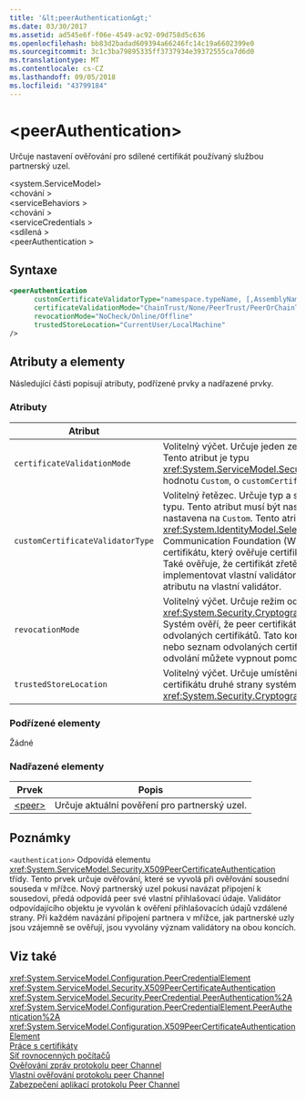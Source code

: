 ```yaml
---
title: '&lt;peerAuthentication&gt;'
ms.date: 03/30/2017
ms.assetid: ad545e6f-f06e-4549-ac92-09d758d5c636
ms.openlocfilehash: bb83d2badad609394a66246fc14c19a6602399e0
ms.sourcegitcommit: 3c1c3ba79895335ff3737934e39372555ca7d6d0
ms.translationtype: MT
ms.contentlocale: cs-CZ
ms.lasthandoff: 09/05/2018
ms.locfileid: "43799184"
---
```

# <a name="ltpeerauthenticationgt"></a>&lt;peerAuthentication&gt;
Určuje nastavení ověřování pro sdílené certifikát používaný službou partnerský uzel.  
  
 \<system.ServiceModel>  
\<chování >  
\<serviceBehaviors >  
\<chování >  
\<serviceCredentials >  
\<sdílená >  
\<peerAuthentication >  
  
## <a name="syntax"></a>Syntaxe  
  
```xml  
<peerAuthentication  
      customCertificateValidatorType="namespace.typeName, [,AssemblyName] [,Version=version number] [,Culture=culture] [,PublicKeyToken=token]"  
      certificateValidationMode="ChainTrust/None/PeerTrust/PeerOrChainTrust/Custom"  
      revocationMode="NoCheck/Online/Offline"  
      trustedStoreLocation="CurrentUser/LocalMachine"   
/>  
```  
  
## <a name="attributes-and-elements"></a>Atributy a elementy  
 Následující části popisují atributy, podřízené prvky a nadřazené prvky.  
  
### <a name="attributes"></a>Atributy  
  
|Atribut|Popis|  
|---------------|-----------------|  
|`certificateValidationMode`|Volitelný výčet. Určuje jeden ze tří režimů používaných pro ověření pověření. Tento atribut je typu <xref:System.ServiceModel.Security.X509CertificateValidationMode>. Pokud hodnotu `Custom`, o `customCertificateValidator` musí být rovněž dodán.|  
|`customCertificateValidatorType`|Volitelný řetězec. Určuje typ a sestavení používané pro ověření vlastního typu. Tento atribut musí být nastaven při `certificateValidationMode` je nastavena na `Custom`. Tento atribut je typu <xref:System.IdentityModel.Selectors.X509CertificateValidator>. Windows Communication Foundation (WCF) poskytuje sdílené výchozí validátor certifikátu, který ověřuje certifikát peer proti úložišti důvěryhodných osob. Také ověřuje, že certifikát zřetězený platného kořenového. Můžete implementovat vlastní validátor určit různá chování a používání tohoto atributu na vlastní validátor.|  
|`revocationMode`|Volitelný výčet. Určuje režim odvolání certifikátu. Tento atribut je typu <xref:System.Security.Cryptography.X509Certificates.X509RevocationMode>. Systém ověří, že peer certifikát nebyl odvolaný ve vyhledávání v seznamu odvolaných certifikátů. Tato kontrola lze provést tak, že zkontrolujete online nebo seznam odvolaných certifikátů uložené v mezipaměti. Kontrola odvolání můžete vypnout pomocí nastavení tohoto atributu na NoCheck.|  
|`trustedStoreLocation`|Volitelný výčet. Určuje umístění úložiště pro důvěryhodného kde ověření certifikátu druhé strany systém zabezpečení WCF. Tento atribut je typu <xref:System.Security.Cryptography.X509Certificates.StoreLocation>.|  
  
### <a name="child-elements"></a>Podřízené elementy  
 Žádné  
  
### <a name="parent-elements"></a>Nadřazené elementy  
  
|Prvek|Popis|  
|-------------|-----------------|  
|[\<peer>](../../../../../docs/framework/configure-apps/file-schema/wcf/peer-of-servicecredentials.md)|Určuje aktuální pověření pro partnerský uzel.|  
  
## <a name="remarks"></a>Poznámky  
 `<authentication>` Odpovídá elementu <xref:System.ServiceModel.Security.X509PeerCertificateAuthentication> třídy. Tento prvek určuje ověřování, které se vyvolá při ověřování sousední souseda v mřížce. Nový partnerský uzel pokusí navázat připojení k sousedovi, předá odpovídá peer své vlastní přihlašovací údaje. Validátor odpovídajícího objektu je vyvolán k ověření přihlašovacích údajů vzdálené strany. Při každém navázání připojení partnera v mřížce, jak partnerské uzly jsou vzájemně se ověřují, jsou vyvolány význam validátory na obou koncích.  
  
## <a name="see-also"></a>Viz také  
 <xref:System.ServiceModel.Configuration.PeerCredentialElement>  
 <xref:System.ServiceModel.Security.X509PeerCertificateAuthentication>  
 <xref:System.ServiceModel.Security.PeerCredential.PeerAuthentication%2A>  
 <xref:System.ServiceModel.Configuration.PeerCredentialElement.PeerAuthentication%2A>  
 <xref:System.ServiceModel.Configuration.X509PeerCertificateAuthenticationElement>  
 [Práce s certifikáty](../../../../../docs/framework/wcf/feature-details/working-with-certificates.md)  
 [Síť rovnocenných počítačů](../../../../../docs/framework/wcf/feature-details/peer-to-peer-networking.md)  
 [Ověřování zpráv protokolu peer Channel](https://msdn.microsoft.com/library/80e73386-514e-4c30-9e4a-b9ca8c173a95)  
 [Vlastní ověřování protokolu peer Channel](https://msdn.microsoft.com/library/4aa8a82e-41a8-48e2-8621-7e1cbabdca7c)  
 [Zabezpečení aplikací protokolu Peer Channel](../../../../../docs/framework/wcf/feature-details/securing-peer-channel-applications.md)
